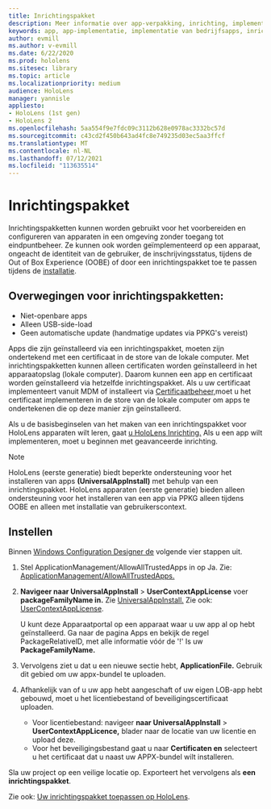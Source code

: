 ```yaml
---
title: Inrichtingspakket
description: Meer informatie over app-verpakking, inrichting, implementatie en implementatie van bedrijfsapps HoloLens apparaten.
keywords: app, app-implementatie, implementatie van bedrijfsapps, inrichting
author: evmill
ms.author: v-evmill
ms.date: 6/22/2020
ms.prod: hololens
ms.sitesec: library
ms.topic: article
ms.localizationpriority: medium
audience: HoloLens
manager: yannisle
appliesto:
- HoloLens (1st gen)
- HoloLens 2
ms.openlocfilehash: 5aa554f9e7fdc09c3112b628e0978ac3332bc57d
ms.sourcegitcommit: c43cd2f450b643ad4fc8e749235d03ec5aa3ffcf
ms.translationtype: MT
ms.contentlocale: nl-NL
ms.lasthandoff: 07/12/2021
ms.locfileid: "113635514"
---
```

# <a name="provisioning-package"></a>Inrichtingspakket

Inrichtingspakketten kunnen worden gebruikt voor het voorbereiden en configureren van apparaten in een omgeving zonder toegang tot eindpuntbeheer. Ze kunnen ook worden geïmplementeerd op een apparaat, ongeacht de identiteit van de gebruiker, de inschrijvingsstatus, tijdens de Out of Box Experience (OOBE) of door een inrichtingspakket toe te passen tijdens de [installatie](/hololens/hololens-provisioning##apply-a-provisioning-package-to-hololens-during-setup).

## <a name="provisioning-packages-considerations"></a>Overwegingen voor inrichtingspakketten:

* Niet-openbare apps
* Alleen USB-side-load
* Geen automatische update (handmatige updates via PPKG's vereist)

Apps die zijn geïnstalleerd via een inrichtingspakket, moeten zijn ondertekend met een certificaat in de store van de lokale computer. Met inrichtingspakketten kunnen alleen certificaten worden geïnstalleerd in het apparaatopslag (lokale computer). Daarom kunnen een app en certificaat worden geïnstalleerd via hetzelfde inrichtingspakket. Als u uw certificaat implementeert vanuit MDM of installeert via [Certificaatbeheer,](certificate-manager.md)moet u het certificaat implementeren in de store van de lokale computer om apps te ondertekenen die op deze manier zijn geïnstalleerd.

Als u de basisbeginselen van het maken van een inrichtingspakket voor HoloLens apparaten wilt leren, gaat [u HoloLens Inrichting.](/hololens/hololens-provisioning) Als u een app wilt implementeren, moet u beginnen met geavanceerde inrichting.

> [!NOTE]
> HoloLens (eerste generatie) biedt beperkte ondersteuning voor het installeren van apps **(UniversalAppInstall)** met behulp van een inrichtingspakket. HoloLens apparaten (eerste generatie) bieden alleen ondersteuning voor het installeren van een app via PPKG alleen tijdens OOBE en alleen met installatie van gebruikerscontext.

## <a name="setup"></a>Instellen

Binnen [Windows Configuration Designer de](https://www.microsoft.com/store/productId/9NBLGGH4TX22) volgende vier stappen uit.

1. Stel ApplicationManagement/AllowAllTrustedApps in op Ja. Zie: [ApplicationManagement/AllowAllTrustedApps.](/windows/client-management/mdm/policy-csp-applicationmanagement#applicationmanagement-allowalltrustedapps)

2. **Navigeer naar UniversalAppInstall**  >  **UserContextAppLicense** voer **packageFamilyName in.** Zie [UniversalAppInstall.](/windows/configuration/wcd/wcd-universalappinstall) Zie ook: [UserContextAppLicense](/windows/configuration/wcd/wcd-universalappinstall#usercontextapplicense).

   U kunt deze Apparaatportal op een apparaat waar u uw app al op hebt geïnstalleerd. Ga naar de pagina Apps en bekijk de regel PackageRelativeID, met alle informatie vóór de '!' Is uw **PackageFamilyName.**

3. Vervolgens ziet u dat u een nieuwe sectie hebt, **ApplicationFile.** Gebruik dit gebied om uw appx-bundel te uploaden.

4. Afhankelijk van of u uw app hebt aangeschaft of uw eigen LOB-app hebt gebouwd, moet u het licentiebestand of beveiligingscertificaat uploaden.

    - Voor licentiebestand: navigeer **naar UniversalAppInstall**  >  **UserContextAppLicence,** blader naar de locatie van uw licentie en upload deze.
    - Voor het beveiligingsbestand gaat u naar **Certificaten en** selecteert u het certificaat dat u naast uw APPX-bundel wilt installeren.

Sla uw project op een veilige locatie op. Exporteert het vervolgens als **een inrichtingspakket**.   

Zie ook: [Uw inrichtingspakket toepassen op HoloLens](/hololens/hololens-provisioning#apply-a-provisioning-package-to-hololens-during-setup).
